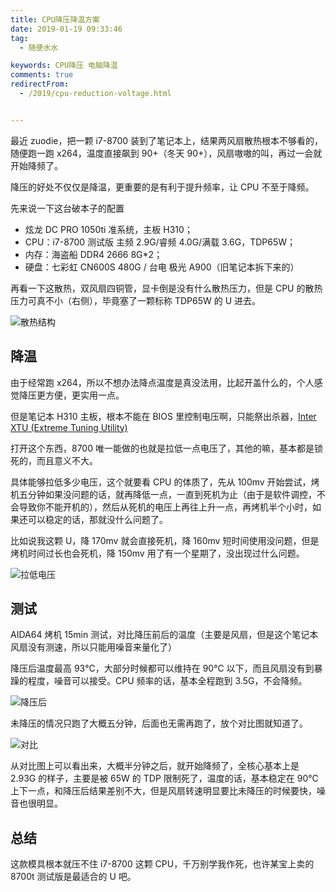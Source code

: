 ```yaml
---
title: CPU降压降温方案
date: 2019-01-19 09:33:46
tag:
  - 随便水水

keywords: CPU降压 电脑降温
comments: true
redirectFrom:
  - /2019/cpu-reduction-voltage.html


---
```


最近 zuodie，把一颗 i7-8700 装到了笔记本上，结果两风扇散热根本不够看的，随便跑一跑 x264，温度直接飙到 90+（冬天 90+），风扇嗷嗷的叫，再过一会就开始降频了。

<!-- more -->

降压的好处不仅仅是降温，更重要的是有利于提升频率，让 CPU 不至于降频。

先来说一下这台破本子的配置

- 炫龙 DC PRO 1050ti 准系统，主板 H310；
- CPU：i7-8700 测试版 主频 2.9G/睿频 4.0G/满载 3.6G，TDP65W；
- 内存：海盗船 DDR4 2666 8G\*2；
- 硬盘：七彩虹 CN600S 480G / 台电 极光 A900（旧笔记本拆下来的）

再看一下这散热，双风扇四铜管，显卡倒是没有什么散热压力，但是 CPU 的散热压力可真不小（右侧），毕竟塞了一颗标称 TDP65W 的 U 进去。

![散热结构](https://s2.ax1x.com/2019/01/19/k974u8.avif)

## 降温

由于经常跑 x264，所以不想办法降点温度是真没法用，比起开盖什么的，个人感觉降压更方便，更实用一点。

但是笔记本 H310 主板，根本不能在 BIOS 里控制电压啊，只能祭出杀器，[Inter XTU (Extreme Tuning Utility)](https://downloadcenter.intel.com/download/24075/Intel-Extreme-Tuning-Utility-Intel-XTU)

打开这个东西，8700 唯一能做的也就是拉低一点电压了，其他的嘛，基本都是锁死的，而且意义不大。

具体能够拉低多少电压，这个就要看 CPU 的体质了，先从 100mv 开始尝试，烤机五分钟如果没问题的话，就再降低一点，一直到死机为止（由于是软件调控，不会导致你不能开机的），然后从死机的电压上再往上升一点，再烤机半个小时，如果还可以稳定的话，那就没什么问题了。

比如说我这颗 U，降 170mv 就会直接死机，降 160mv 短时间使用没问题，但是烤机时间过长也会死机，降 150mv 用了有一个星期了，没出现过什么问题。

![拉低电压](https://s2.ax1x.com/2019/01/19/k9HC59.png)

## 测试

AIDA64 烤机 15min 测试，对比降压前后的温度（主要是风扇，但是这个笔记本风扇没有测速，所以只能用噪音来量化了）

降压后温度最高 93℃，大部分时候都可以维持在 90℃ 以下，而且风扇没有到暴躁的程度，噪音可以接受。CPU 频率的话，基本全程跑到 3.5G，不会降频。

![降压后](https://s2.ax1x.com/2019/01/19/k9bUOK.png)

未降压的情况只跑了大概五分钟，后面也无需再跑了，放个对比图就知道了。

![对比](https://s2.ax1x.com/2019/01/19/k9jhJe.png)

从对比图上可以看出来，大概半分钟之后，就开始降频了，全核心基本上是 2.93G 的样子，主要是被 65W 的 TDP 限制死了，温度的话，基本稳定在 90℃ 上下一点，和降压后结果差别不大，但是风扇转速明显要比未降压的时候要快，噪音也很明显。

## 总结

这款模具根本就压不住 i7-8700 这颗 CPU，千万别学我作死，也许某宝上卖的 8700t 测试版是最适合的 U 吧。
